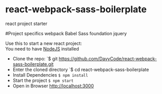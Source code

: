 # react-webpack-sass-boilerplate

 react project starter

#Project specifics
webpack
Babel
Sass
foundation
jquery

Use this to start a new react project:  
You need to have [NodeJS](https://nodejs.org) installed  
- Clone the repo: `$ git https://github.com/DavyCode/react-webpack-sass-boilerplate.git
- Enter the cloned directory `$ cd react-webpack-sass-boilerplate
- Install Dependencies `$ npm install`
- Start the project `$ npm start`
- Open in Browser [http://localhost:3000](http://localhost:3000)
